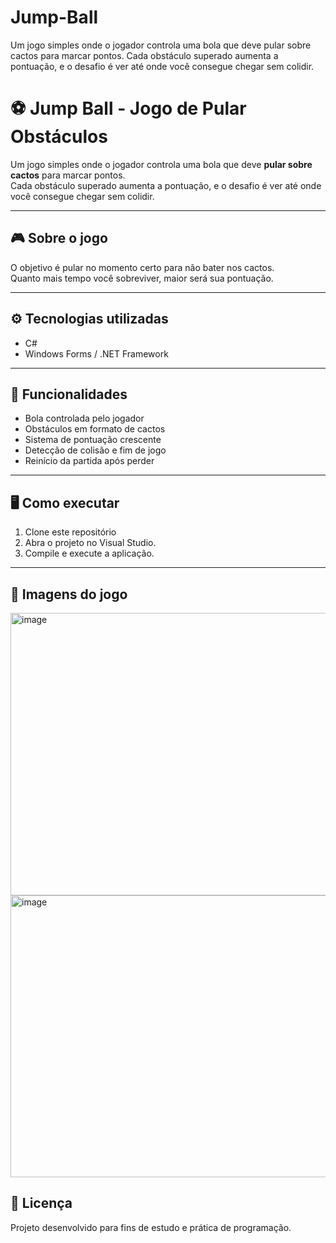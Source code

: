 # Jump-Ball
Um jogo simples onde o jogador controla uma bola que deve pular sobre cactos para marcar pontos.   Cada obstáculo superado aumenta a pontuação, e o desafio é ver até onde você consegue chegar sem colidir.

# ⚽ Jump Ball - Jogo de Pular Obstáculos

Um jogo simples onde o jogador controla uma bola que deve **pular sobre cactos** para marcar pontos.  
Cada obstáculo superado aumenta a pontuação, e o desafio é ver até onde você consegue chegar sem colidir.

---

## 🎮 Sobre o jogo
O objetivo é pular no momento certo para não bater nos cactos.  
Quanto mais tempo você sobreviver, maior será sua pontuação.

---

## ⚙️ Tecnologias utilizadas
- C#  
- Windows Forms / .NET Framework  

---

## 🚀 Funcionalidades
- Bola controlada pelo jogador  
- Obstáculos em formato de cactos  
- Sistema de pontuação crescente  
- Detecção de colisão e fim de jogo  
- Reinício da partida após perder  

---

## 🖥️ Como executar
1. Clone este repositório
2. Abra o projeto no Visual Studio.
3. Compile e execute a aplicação.

---

## 📸 Imagens do jogo


<img width="801" height="452" alt="image" src="https://github.com/user-attachments/assets/c9907544-4fb7-40ad-9917-c96a528dadad" />
<img width="800" height="451" alt="image" src="https://github.com/user-attachments/assets/6bb8a320-eca1-4fcf-82c0-39a92237fe58" />

## 📝 Licença

Projeto desenvolvido para fins de estudo e prática de programação.
